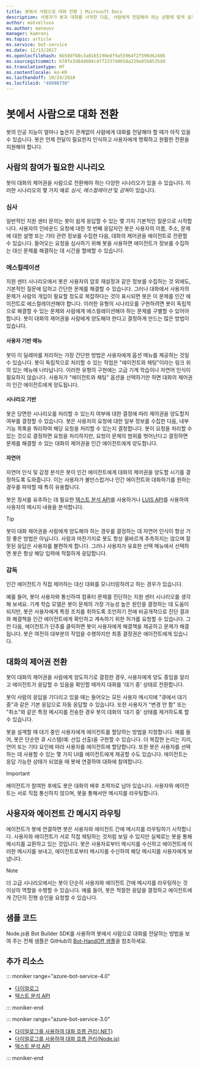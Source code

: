 ```yaml
---
title: 봇에서 사람으로 대화 전환 | Microsoft Docs
description: 사용자가 봇과 대화를 시작한 다음, 사람에게 전달해야 하는 상황에 맞게 설계하는 방법을 알아봅니다.
author: matvelloso
ms.author: mateusv
manager: kamrani
ms.topic: article
ms.service: bot-service
ms.date: 12/13/2017
ms.openlocfilehash: 6b50df60c3a8165198e8f9a55964f2f596d62406
ms.sourcegitcommit: b78fe3d8dd604c4f7233740658a229e85b8535dd
ms.translationtype: HT
ms.contentlocale: ko-KR
ms.lasthandoff: 10/24/2018
ms.locfileid: "49998730"
---
```

# <a name="transition-conversations-from-bot-to-human"></a>봇에서 사람으로 대화 전환

봇의 인공 지능이 얼마나 높은지 관계없이 사람에게 대화를 전달해야 할 때가 아직 있을 수 있습니다. 봇은 언제 전달이 필요한지 인식하고 사용자에게 명확하고 원활한 전환을 지원해야 합니다.

## <a name="scenarios-that-require-human-involvement"></a>사람의 참여가 필요한 시나리오

봇이 대화의 제어권을 사람으로 전환해야 하는 다양한 시나리오가 있을 수 있습니다. 이러한 시나리오의 몇 가지 예로 *심사*, *에스컬레이션* 및 *감독*이 있습니다. 

### <a name="triage"></a>심사

일반적인 지원 센터 문의는 봇이 쉽게 응답할 수 있는 몇 가지 기본적인 질문으로 시작합니다. 사용자의 인바운드 요청에 대한 첫 번째 응답자인 봇은 사용자의 이름, 주소, 문제에 대한 설명 또는 기타 관련 정보를 수집한 다음, 대화의 제어권을 에이전트로 전환할 수 있습니다. 들어오는 요청을 심사하기 위해 봇을 사용하면 에이전트가 정보를 수집하는 대신 문제를 해결하는 데 시간을 할애할 수 있습니다.

### <a name="escalation"></a>에스컬레이션

지원 센터 시나리오에서 봇은 사용자의 암호 재설정과 같은 정보를 수집하는 것 외에도, 기본적인 질문에 답하고 간단한 문제를 해결할 수 있습니다. 그러나 대화에서 사용자의 문제가 사람의 개입이 필요할 정도로 복잡하다는 것이 표시되면 봇은 이 문제를 인간 에이전트로 에스컬레이션해야 합니다. 이러한 유형의 시나리오를 구현하려면 봇이 독립적으로 해결할 수 있는 문제와 사람에게 에스컬레이션해야 하는 문제를 구별할 수 있어야 합니다. 봇이 대화의 제어권을 사람에게 양도해야 한다고 결정하게 만드는 많은 방법이 있습니다. 

#### <a name="user-driven-menus"></a>사용자 기반 메뉴

봇이 이 딜레마를 처리하는 가장 간단한 방법은 사용자에게 옵션 메뉴를 제공하는 것일 수 있습니다. 봇이 독립적으로 처리할 수 있는 작업은 "에이전트와 채팅"이라는 링크 위의 있는 메뉴에 나타납니다. 이러한 유형의 구현에는 고급 기계 학습이나 자연어 인식이 필요하지 않습니다. 사용자가 "에이전트와 채팅" 옵션을 선택하기만 하면 대화의 제어권이 인간 에이전트에게 양도됩니다. 

#### <a name="scenario-driven"></a>시나리오 기반

봇은 당면한 시나리오를 처리할 수 있는지 여부에 대한 결정에 따라 제어권을 양도할지 여부를 결정할 수 있습니다. 봇은 사용자의 요청에 대한 일부 정보를 수집한 다음, 내부 기능 목록을 쿼리하여 해당 요청을 처리할 수 있는지 결정합니다. 봇이 요청을 처리할 수 있는 것으로 결정하면 요청을 처리하지만, 요청이 문제의 범위를 벗어난다고 결정하면 문제를 해결할 수 있는 대화의 제어권을 인간 에이전트에게 양도합니다.

#### <a name="natural-language"></a>자연어

자연어 인식 및 감정 분석은 봇이 인간 에이전트에게 대화의 제어권을 양도할 시기를 결정하도록 도와줍니다. 이는 사용자가 불만스럽거나 인간 에이전트와 대화하기를 원하는 경우를 파악할 때 특히 유용합니다. 
 
봇은 정서를 유추하는 데 필요한 <a href="https://www.microsoft.com/cognitive-services/en-us/text-analytics-api" target="blank">텍스트 분석 API</a>를 사용하거나 <a href="https://www.luis.ai" target="_blank">LUIS API</a>를 사용하여 사용자의 메시지 내용을 분석합니다. 


> [!TIP]
> 봇이 대화 제어권을 사람에게 양도해야 하는 경우를 결정하는 데 자연어 인식이 항상 가장 좋은 방법은 아닙니다. 사람과 마찬가지로 봇도 항상 올바르게 추측하지는 않으며 잘못된 응답은 사용자를 불편하게 합니다. 그러나 사용자가 유효한 선택 메뉴에서 선택하면 봇은 항상 해당 입력에 적절하게 응답합니다. 

### <a name="supervision"></a>감독

인간 에이전트가 직접 제어하는 대신 대화를 모니터링하려고 하는 경우가 있습니다.

예를 들어, 봇이 사용자와 통신하여 컴퓨터 문제를 진단하는 지원 센터 시나리오를 생각해 보세요. 기계 학습 모델은 봇이 문제의 가장 가능성 높은 원인을 결정하는 데 도움이 되지만, 봇은 사용자에게 특정 조치를 취하도록 조언하기 전에 비공개적으로 진단 결과와 해결책을 인간 에이전트에게 확인하고 계속하기 위한 허가를 요청할 수 있습니다. 그런 다음, 에이전트가 단추를 클릭하면 봇이 사용자에게 해결책을 제공하고 문제가 해결됩니다. 봇은 여전히 대부분의 작업을 수행하지만 최종 결정권은 에이전트에게 있습니다. 

## <a name="transitioning-control-of-the-conversation"></a>대화의 제어권 전환 

봇이 대화의 제어권을 사람에게 양도하기로 결정한 경우, 사용자에게 양도 중임을 알리고 에이전트가 응답할 수 있음을 확인할 때까지 대화를 '대기 중' 상태로 전환합니다. 

봇이 사람의 응답을 기다리고 있을 때는 들어오는 모든 사용자 메시지에 "큐에서 대기 중"과 같은 기본 응답으로 자동 응답할 수 있습니다. 또한 사용자가 "변경 안 함" 또는 "취소"와 같은 특정 메시지를 전송한 경우 봇이 대화의 '대기 중' 상태를 제거하도록 할 수 있습니다.

봇을 설계할 때 대기 중인 사용자에게 에이전트를 할당하는 방법을 지정합니다. 예를 들어, 봇은 단순한 큐 시스템(예: 선입 선출)을 구현할 수 있습니다. 더 복잡한 논리는 지리, 언어 또는 기타 요인에 따라 사용자를 에이전트에 할당합니다. 또한 봇은 사용자를 선택하는 데 사용할 수 있는 몇 가지 UI를 에이전트에게 제공할 수도 있습니다. 에이전트는 응답 가능한 상태가 되었을 때 봇에 연결하여 대화에 참여합니다.

> [!IMPORTANT]
> 에이전트가 참여한 후에도 봇은 대화의 배후 조력자로 남아 있습니다. 사용자와 에이전트는 서로 직접 통신하지 않으며, 봇을 통해서만 메시지를 라우팅합니다. 

## <a name="routing-messages-between-user-and-agent"></a>사용자와 에이전트 간 메시지 라우팅

에이전트가 봇에 연결하면 봇은 사용자와 에이전트 간에 메시지를 라우팅하기 시작합니다. 사용자와 에이전트가 서로 직접 채팅하는 것처럼 보일 수 있지만 실제로는 봇을 통해 메시지를 교환하고 있는 것입니다. 봇은 사용자로부터 메시지를 수신하고 에이전트에 이러한 메시지를 보내고, 에이전트로부터 메시지를 수신하여 해당 메시지를 사용자에게 보냅니다. 

> [!NOTE]
> 더 고급 시나리오에서는 봇이 단순히 사용자와 에이전트 간에 메시지를 라우팅하는 것 이상의 역할을 수행할 수 있습니다. 예를 들어, 봇은 적절한 응답을 결정하고 에이전트에게 간단히 진행 승인을 요청할 수 있습니다.

## <a name="sample-code"></a>샘플 코드

Node.js용 Bot Builder SDK를 사용하여 봇에서 사람으로 대화를 전달하는 방법을 보여 주는 전체 샘플은 GitHub의 <a href="https://github.com/palindromed/Bot-HandOff" target="_blank">Bot-HandOff 샘플</a>을 참조하세요.

## <a name="additional-resources"></a>추가 리소스

::: moniker range="azure-bot-service-4.0"

- [다이얼로그](v4sdk/bot-builder-dialog-manage-conversation-flow.md)
- <a href="https://www.microsoft.com/cognitive-services/en-us/text-analytics-api" target="blank">텍스트 분석 API</a>

::: moniker-end

::: moniker range="azure-bot-service-3.0"

- [다이얼로그를 사용하여 대화 흐름 관리(.NET)](~/dotnet/bot-builder-dotnet-manage-conversation-flow.md)
- [다이얼로그를 사용하여 대화 흐름 관리(Node.js)](~/nodejs/bot-builder-nodejs-manage-conversation-flow.md)
- <a href="https://www.microsoft.com/cognitive-services/en-us/text-analytics-api" target="blank">텍스트 분석 API</a>


::: moniker-end

